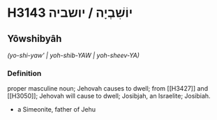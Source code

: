 # H3143 יוֹשִׁבְיָה / יושביה

## Yôwshibyâh

_(yo-shi-yaw' | yoh-shib-YAW | yoh-sheev-YA)_

### Definition

proper masculine noun; Jehovah causes to dwell; from [[H3427]] and [[H3050]]; Jehovah will cause to dwell; Josibjah, an Israelite; Josibiah.

- a Simeonite, father of Jehu
